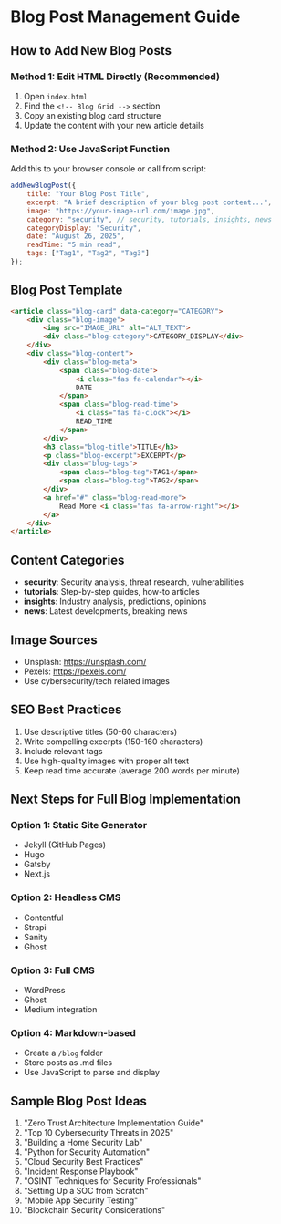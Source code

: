 # Blog Post Management Guide

## How to Add New Blog Posts

### Method 1: Edit HTML Directly (Recommended)

1. Open `index.html`
2. Find the `<!-- Blog Grid -->` section
3. Copy an existing blog card structure
4. Update the content with your new article details

### Method 2: Use JavaScript Function

Add this to your browser console or call from script:

```javascript
addNewBlogPost({
    title: "Your Blog Post Title",
    excerpt: "A brief description of your blog post content...",
    image: "https://your-image-url.com/image.jpg",
    category: "security", // security, tutorials, insights, news
    categoryDisplay: "Security",
    date: "August 26, 2025",
    readTime: "5 min read",
    tags: ["Tag1", "Tag2", "Tag3"]
});
```

## Blog Post Template

```html
<article class="blog-card" data-category="CATEGORY">
    <div class="blog-image">
        <img src="IMAGE_URL" alt="ALT_TEXT">
        <div class="blog-category">CATEGORY_DISPLAY</div>
    </div>
    <div class="blog-content">
        <div class="blog-meta">
            <span class="blog-date">
                <i class="fas fa-calendar"></i>
                DATE
            </span>
            <span class="blog-read-time">
                <i class="fas fa-clock"></i>
                READ_TIME
            </span>
        </div>
        <h3 class="blog-title">TITLE</h3>
        <p class="blog-excerpt">EXCERPT</p>
        <div class="blog-tags">
            <span class="blog-tag">TAG1</span>
            <span class="blog-tag">TAG2</span>
        </div>
        <a href="#" class="blog-read-more">
            Read More <i class="fas fa-arrow-right"></i>
        </a>
    </div>
</article>
```

## Content Categories

- **security**: Security analysis, threat research, vulnerabilities
- **tutorials**: Step-by-step guides, how-to articles
- **insights**: Industry analysis, predictions, opinions
- **news**: Latest developments, breaking news

## Image Sources

- Unsplash: https://unsplash.com/
- Pexels: https://pexels.com/
- Use cybersecurity/tech related images

## SEO Best Practices

1. Use descriptive titles (50-60 characters)
2. Write compelling excerpts (150-160 characters)
3. Include relevant tags
4. Use high-quality images with proper alt text
5. Keep read time accurate (average 200 words per minute)

## Next Steps for Full Blog Implementation

### Option 1: Static Site Generator
- Jekyll (GitHub Pages)
- Hugo
- Gatsby
- Next.js

### Option 2: Headless CMS
- Contentful
- Strapi
- Sanity
- Ghost

### Option 3: Full CMS
- WordPress
- Ghost
- Medium integration

### Option 4: Markdown-based
- Create a `/blog` folder
- Store posts as .md files
- Use JavaScript to parse and display

## Sample Blog Post Ideas

1. "Zero Trust Architecture Implementation Guide"
2. "Top 10 Cybersecurity Threats in 2025"
3. "Building a Home Security Lab"
4. "Python for Security Automation"
5. "Cloud Security Best Practices"
6. "Incident Response Playbook"
7. "OSINT Techniques for Security Professionals"
8. "Setting Up a SOC from Scratch"
9. "Mobile App Security Testing"
10. "Blockchain Security Considerations"
